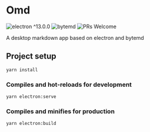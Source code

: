 # Omd
<img src="https://img.shields.io/badge/electron-%5E13.0.0-%239feaf9" alt="electron ^13.0.0"> <img src="https://img.shields.io/badge/bytemd-%5E1.15.0-blue" alt="bytemd"> <img src="https://img.shields.io/badge/PRs-welcome-brightgreen.svg?style=flat-square" alt="PRs Welcome">

A desktop markdown app based on electron and bytemd

## Project setup
```
yarn install
```

### Compiles and hot-reloads for development
```
yarn electron:serve
```

### Compiles and minifies for production
```
yarn electron:build
```
